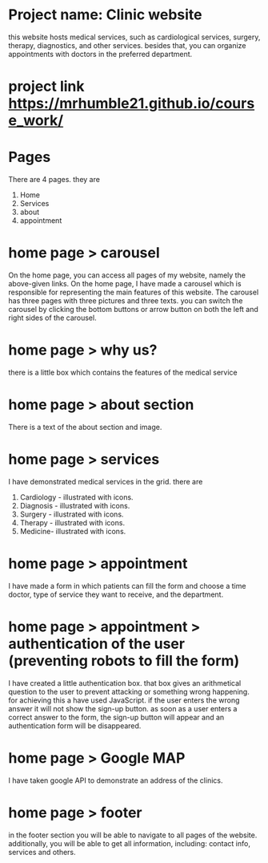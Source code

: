 # Project name: Clinic website

this website hosts medical services, such as cardiological services, surgery, therapy, diagnostics, and other services.
besides that, you can organize appointments with doctors in the preferred department.


# project link https://mrhumble21.github.io/course_work/

# Pages 
There are 4 pages. they are 
1.	Home
2.	Services
3.	about
4.	appointment



# home page > carousel


On the home page, you can access all pages of my website, namely the above-given links. 
On the home page, I have made a carousel which is responsible for representing the main features of this website. The carousel has three pages with three pictures and three texts.
you can switch the carousel by clicking the bottom buttons or arrow button on both the left and right sides of the carousel.



# home page > why us?
there is a little box which contains the features of the medical service




# home page > about section

There is a text of the about section and image. 



# home page > services

I have demonstrated medical services in the grid. there are  
1.	Cardiology - illustrated with icons.
2.	Diagnosis - illustrated with icons.
3.	Surgery - illustrated with icons.
4.	Therapy - illustrated with icons.
5.	Medicine- illustrated with icons.


# home page > appointment 
I have made a form in which patients can fill the form and choose a time doctor, type of service they want to receive, and the department.



# home page > appointment > authentication of the user (preventing robots to fill the form)

I have created a little authentication box. that box gives an arithmetical question to the user to prevent attacking or something wrong happening.
for achieving this a have used JavaScript. 
if the user enters the wrong answer it will not show the sign-up button. 
as soon as a user enters a correct answer to the form, the sign-up button will appear and an authentication form will be disappeared.


# home page > Google MAP
I have taken google API to demonstrate an address of the clinics.


# home page > footer

in the footer section you will be able to navigate to all pages of the website. additionally, you will be able to get all information, including: contact info, services and others.

